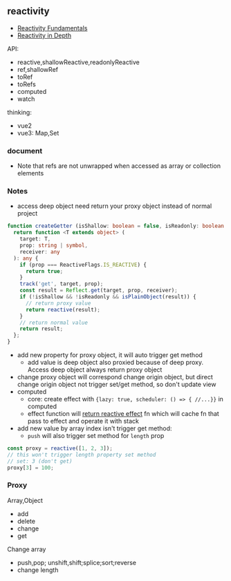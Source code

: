 ## reactivity
* [Reactivity Fundamentals](https://vuejs.org/guide/essentials/reactivity-fundamentals.html)
* [Reactivity in Depth](https://vuejs.org/guide/extras/reactivity-in-depth.html)

API:
* reactive,shallowReactive,readonlyReactive
* ref,shallowRef
* toRef
* toRefs
* computed
* watch

thinking:
* vue2
* vue3: Map,Set

### document
* Note that refs are not unwrapped when accessed as array or collection elements

### Notes
* access deep object need return your proxy object instead of normal project
```ts
function createGetter (isShallow: boolean = false, isReadonly: boolean = false) {
  return function <T extends object> (
    target: T,
    prop: string | symbol,
    receiver: any
  ): any {
    if (prop === ReactiveFlags.IS_REACTIVE) {
      return true;
    }
    track('get', target, prop);
    const result = Reflect.get(target, prop, receiver);
    if (!isShallow && !isReadonly && isPlainObject(result)) {
      // return proxy value
      return reactive(result);
    }
    // return normal value
    return result;
  };
}
```
* add new property for proxy object, it will auto trigger get method
  * add value is deep object also proxied because of deep proxy. Access deep object always return proxy object
* change proxy object will correspond change origin object, but direct change origin object not trigger set/get method, so don't update view
* computed
  * core: create effect with `{lazy: true, scheduler: () => { //...}}` in computed
  * effect function will [return reactive effect](https://github.com/wangkaiwd/simple-vue3/blob/e37cdb60e90c7abc4f31884f764666725391dd86/__test__/reactivity/effect.spec.ts#L13-L31) fn which will cache fn that pass to effect and operate it with stack
* add new value by array index isn't trigger get method:
  * `push` will also trigger set method for `length` prop
```ts
const proxy = reactive([1, 2, 3]);
// this won't trigger length property set method
// set: 3 (don't get)
proxy[3] = 100;
```

### Proxy

Array,Object
* add
* delete
* change
* get

Change array
* push,pop; unshift,shift;splice;sort;reverse
* change length
